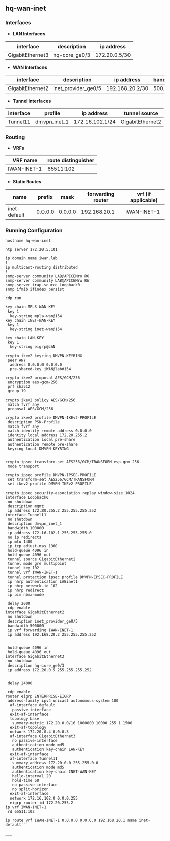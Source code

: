 
## hq-wan-inet

### Interfaces

* **LAN Interfaces**

| interface     | description  | ip address   |
| ------------- | ------------ | ------------ |
| GigabitEthernet3 | hq-core_ge0/3 |  172.20.0.5/30 |

* **WAN Interfaces**

| interface     | description  | ip address   | bandwidth |
| ------------- | ------------ | ------------ | --------- |
| GigabitEthernet2 | inet_provider_ge0/5 | 192.168.20.2/30 | 500.0 |

* **Tunnel Interfaces**

| interface     | profile      | ip address   | tunnel source |
| ------------- | -------------| ------------ | ------------- |
| Tunnel11 | dmvpn_inet_1 | 172.16.102.1/24 | GigabitEthernet2 |

### Routing

* **VRFs**

| VRF name | route distinguisher |
| -------- | ------------------- |
| IWAN-INET-1 |  65511:102 |

* **Static Routes**

| name | prefix | mask | forwarding router | vrf (if applicable) |
| ---- | ------ | ---- | ----------------- | ------------------- |
| inet-default | 0.0.0.0 | 0.0.0.0 | 192.168.20.1 | IWAN-INET-1 | 

### Running Configuration

```
hostname hq-wan-inet

ntp server 172.20.5.101

ip domain name iwan.lab
!
ip multicast-routing distributed
!
snmp-server community LAB@APICEMro RO
snmp-server community LAB@APICEMrw RW
snmp-server trap-source Loopback0
snmp ifmib ifindex persist

cdp run

key chain MPLS-WAN-KEY
 key 1
  key-string mpls-wan@154
key chain INET-WAN-KEY
 key 1
  key-string inet-wan@154

key chain LAN-KEY
 key 1
  key-string eigrp@LAN

crypto ikev2 keyring DMVPN-KEYRING
 peer ANY
  address 0.0.0.0 0.0.0.0
  pre-shared-key iWAN@lab#154

crypto ikev2 proposal AES/GCM/256
 encryption aes-gcm-256
 prf sha512
 group 19

crypto ikev2 policy AES/GCM/256
 match fvrf any
 proposal AES/GCM/256

crypto ikev2 profile DMVPN-IKEv2-PROFILE
 description PSK-Profile
 match fvrf any
 match identity remote address 0.0.0.0
 identity local address 172.20.255.2
 authentication local pre-share
 authentication remote pre-share
 keyring local DMVPN-KEYRING
 

crypto ipsec transform-set AES256/GCM/TRANSFORM esp-gcm 256
 mode transport

crypto ipsec profile DMVPN-IPSEC-PROFILE
 set transform-set AES256/GCM/TRANSFORM
 set ikev2-profile DMVPN-IKEv2-PROFILE

crypto ipsec security-association replay window-size 1024 
interface Loopback0
 no shutdown
 description mgmt
 ip address 172.20.255.2 255.255.255.252
interface Tunnel11
 no shutdown
 description dmvpn_inet_1
 bandwidth 100000
 ip address 172.16.102.1 255.255.255.0
 no ip redirects
 ip mtu 1400
 ip tcp adjust-mss 1360
 hold-queue 4096 in
 hold-queue 4096 out
 tunnel source GigabitEthernet2
 tunnel mode gre multipoint
 tunnel key 102
 tunnel vrf IWAN-INET-1
 tunnel protection ipsec profile DMVPN-IPSEC-PROFILE
 ip nhrp authentication LABinet1
 ip nhrp network-id 102
 ip nhrp redirect
 ip pim nbma-mode
 
 delay 2000
 cdp enable
interface GigabitEthernet2
 no shutdown
 description inet_provider_ge0/5
 bandwidth 500000
 ip vrf forwarding IWAN-INET-1
 ip address 192.168.20.2 255.255.255.252
 
 
 hold-queue 4096 in
 hold-queue 4096 out
interface GigabitEthernet3
 no shutdown
 description hq-core_ge0/3
 ip address 172.20.0.5 255.255.255.252
 
 
 delay 24000
 
 cdp enable
router eigrp ENTERPRISE-EIGRP
 address-family ipv4 unicast autonomous-system 100
  af-interface default
   passive-interface
  exit-af-interface
  topology base
   summary-metric 172.20.0.0/16 1000000 10000 255 1 1500
  exit-af-topology
  network 172.20.0.4 0.0.0.3
  af-interface GigabitEthernet3
   no passive-interface
   authentication mode md5
   authentication key-chain LAN-KEY
  exit-af-interface
  af-interface Tunnel11
   summary-address 172.20.0.0 255.255.0.0
   authentication mode md5
   authentication key-chain INET-WAN-KEY
   hello-interval 20
   hold-time 60
   no passive-interface
   no split-horizon
  exit-af-interface
  network 172.16.102.0 0.0.0.255
  eigrp router-id 172.20.255.2
ip vrf IWAN-INET-1
 rd 65511:102
 
ip route vrf IWAN-INET-1 0.0.0.0 0.0.0.0 192.168.20.1 name inet-default```

___

